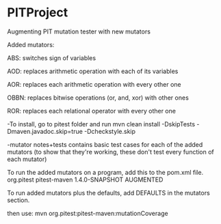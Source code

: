 # PITProject
Augmenting PIT mutation tester with new mutators

Added mutators: 

  ABS: switches sign of variables

  AOD: replaces arithmetic operation with each of its variables

  AOR: replaces each arithmetic operation with every other one

  OBBN: replaces bitwise operations (or, and, xor) with other ones

  ROR: replaces each relational operator with every other one

-To install, go to pitest folder and run mvn clean install -DskipTests -Dmaven.javadoc.skip=true -Dcheckstyle.skip

-mutator notes+tests contains basic test cases for each of the added mutators (to show that they're working, these don't test every function of each mutator)


To run the added mutators on a program, add this to the pom.xml file.  
<plugin>
    <groupId>org.pitest</groupId>
    <artifactId>pitest-maven</artifactId>
    <version>1.4.0-SNAPSHOT</version>
	<configuration>
	<mutators>
  <mutator>AUGMENTED</mutator>
</mutators>
</configuration>
 </plugin>

To run added mutators plus the defaults, add <mutator>DEFAULTS</mutator> in the mutators section.  

then use: mvn org.pitest:pitest-maven:mutationCoverage 
